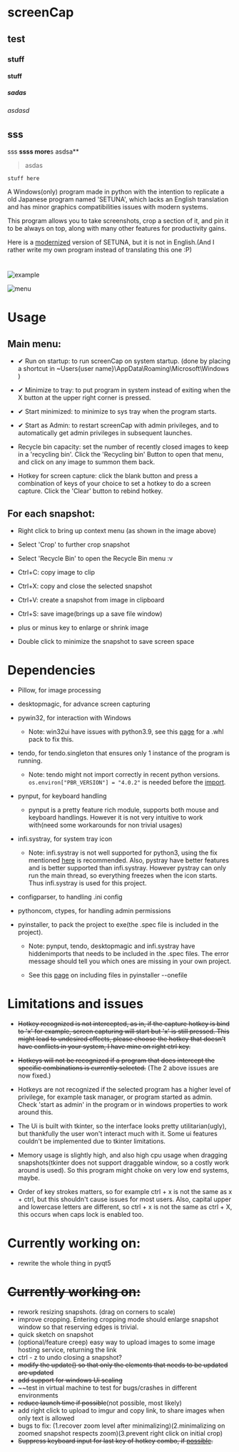 # screenCap
## test
### stuff
#### stuff
##### sadas
###### *asdasd*
sss
-------
sss
**ssss more**s asdsa**

> asdas

```
stuff here

```
A Windows(only) program made in python with the intention to replicate a old Japanese program named 'SETUNA', which lacks an English translation and has minor graphics compatibilities issues with modern systems.

This program allows you to take screenshots, crop a section of it, and pin it to be always on top, along with many other features for productivity gains.

Here is a [modernized](https://github.com/tylearymf/SETUNA2) version of SETUNA, but it is not in English.(And I rather write my own program instead of translating this one :P)

#

![example](https://i.imgur.com/3e8YwWm.png)

![menu](https://i.imgur.com/k2UF41x.png)

# Usage

## Main menu:


- ✔ Run on startup: to run screenCap on system startup. (done by placing a shortcut in ~Users\{user name}\AppData\Roaming\Microsoft\Windows )

- ✔ Minimize to tray: to put program in system instead of exiting when the X button at the upper right corner is pressed.

- ✔ Start minimized: to minimize to sys tray when the program starts.

- ✔ Start as Admin: to restart screenCap with admin privileges, and to automatically get admin privileges in subsequent launches.

- Recycle bin capacity: set the number of recently closed images to keep in a 'recycling bin'. Click the 'Recycling bin' Button to open that menu, and click on any image to summon them back.

- Hotkey for screen capture: click the blank button and press a combination of keys of your choice to set a hotkey to do a screen capture. Click the 'Clear' button to rebind hotkey.

## For each snapshot:

- Right click to bring up context menu (as shown in the image above)

- Select 'Crop' to further crop snapshot

- Select 'Recycle Bin' to open the Recycle Bin menu :v

- Ctrl+C: copy image to clip
- Ctrl+X: copy and close the selected snapshot
- Ctrl+V: create a snapshot from image in clipboard
- Ctrl+S: save image(brings up a save file window)
- plus or minus key to enlarge or shrink image
- Double click to minimize the snapshot to save screen space

# Dependencies

- Pillow, for image processing
- desktopmagic, for advance screen capturing
- pywin32, for interaction with Windows

  - Note: win32ui have issues with python3.9, see this [page](https://github.com/mhammond/pywin32/issues/1593) for a .whl pack to fix this.

- tendo, for tendo.singleton that ensures only 1 instance of the program is running.

  - Note: tendo might not import correctly in recent python versions. `os.environ["PBR_VERSION"] = "4.0.2"` is needed before the [import](https://blog.csdn.net/wzh200x/article/details/111185209).

- pynput, for keyboard handling
  - pynput is a pretty feature rich module, supports both mouse and keyboard handlings. However it is not very intuitive to work with(need some workarounds for non trivial usages)
- infi.systray, for system tray icon

  - Note: infi.systray is not well supported for python3, using the fix mentioned [here](https://github.com/Infinidat/infi.systray/issues/32) is recommended. Also, pystray have better features and is better supported than infi.systray. However pystray can only run the main thread, so everything freezes when the icon starts. Thus infi.systray is used for this project.

- configparser, to handling .ini config

- pythoncom, ctypes, for handling admin permissions

- pyinstaller, to pack the project to exe(the .spec file is included in the project).

  - Note: pynput, tendo, desktopmagic and infi.systray have hiddenimports that needs to be included in the .spec files. The error message should tell you which ones are missing in your own project.

  - See this [page](https://stackoverflow.com/questions/51264169/pyinstaller-add-folder-with-images-in-exe-file) on including files in pyinstaller --onefile

# Limitations and issues

- ~~Hotkey recognized is not intercepted, as in, if the capture hotkey is bind to 'x' for example, screen capturing will start but 'x' is still pressed. This might lead to undesired effects, please choose the hotkey that doesn't have conflicts in your system, I have mine on right ctrl key.~~

- ~~Hotkeys will not be recognized if a program that does intercept the specific combinations is currently selected.~~ (The 2 above issues are now fixed.)

- Hotkeys are not recognized if the selected program has a higher level of privilege, for example task manager, or program started as admin. Check 'start as admin' in the program or in windows properties to work around this.

- The Ui is built with tkinter, so the interface looks pretty utilitarian(ugly), but thankfully the user won't interact much with it. Some ui features couldn't be implemented due to tkinter limitations.

- Memory usage is slightly high, and also high cpu usage when dragging snapshots(tkinter does not support draggable window, so a costly work around is used). So this program might choke on very low end systems, maybe.

- Order of key strokes matters, so for example ctrl + x is not the same as x + ctrl, but this shouldn't cause issues for most users. Also, capital upper and lowercase letters are different, so ctrl + x is not the same as ctrl + X, this occurs when caps lock is enabled too.

# Currently working on:
- rewrite the whole thing in pyqt5 


# ~~Currently working on:~~
- rework resizing snapshots. (drag on corners to scale)
- improve cropping. Entering cropping mode should enlarge snapshot window so that reserving edges is trivial.
- quick sketch on snapshot
- (optional/feature creep) easy way to upload images to some image hosting service, returning the link
- ctrl - z to undo closing a snapshot?
- ~~modify the update() so that only the elements that needs to be updated are updated~~
- ~~add support for windows Ui scaling~~
- ~~test in virtual machine to test for bugs/crashes in different environments
- ~~reduce launch time if possible~~(not possible, most likely)
- add right click to upload to imgur and copy link, to share images when only text is allowed
- bugs to fix: (1.recover zoom level after minimalizing)(2.minimalizing on zoomed snapshot respects zoom)(3.prevent right click on initial crop)
- ~~Suppress keyboard input for last key of hotkey combo, if [possible](https://github.com/moses-palmer/pynput/issues/170).~~
